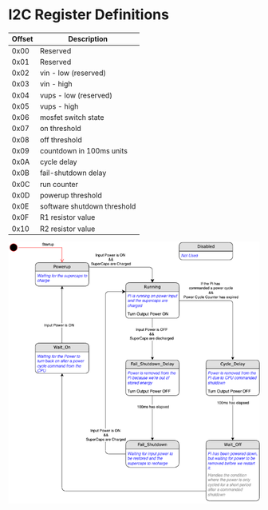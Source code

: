 # I2C Register Definitions

| Offset | Description           |
| ------ | --------------------- |
| 0x00   | Reserved              |
| 0x01   | Reserved              |
| 0x02   | vin - low (reserved)  |
| 0x03   | vin - high            |
| 0x04   | vups - low (reserved) |
| 0x05   | vups - high           |
| 0x06   | mosfet switch state   |
| 0x07   | on threshold          |
| 0x08   | off threshold         |
| 0x09   | countdown in 100ms units |
| 0x0A   | cycle delay           |
| 0x0B   | fail-shutdown delay   |
| 0x0C   | run counter           |
| 0x0D   | powerup threshold     |
| 0x0E   | software shutdown threshold |
| 0x0F   | R1 resistor value     |
| 0x10   | R2 resistor value     |
  
![](Microcontroller_Flowchart.png)
